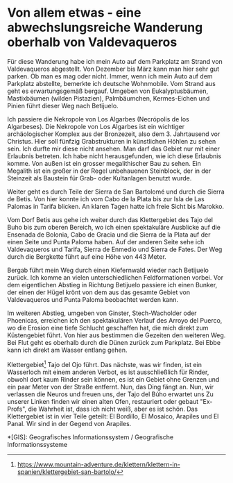# Von allem etwas - eine abwechslungsreiche Wanderung oberhalb von Valdevaqueros

Für diese Wanderung habe ich mein Auto auf dem Parkplatz am Strand von Valdevaqueros abgestellt. Von Dezember bis März kann man hier sehr gut parken. Ob man es mag oder nicht. Immer, wenn ich mein Auto auf dem Parkplatz abstellte, bemerkte ich deutsche Wohnmobile. Vom Strand aus geht es erwartungsgemäß bergauf. Umgeben von Eukalyptusbäumen, Mastixbäumen (wilden Pistazien), Palmbäumchen, Kermes-Eichen und Pinien führt dieser Weg nach Betijuelo.

Ich passiere die Nekropole von Los Algarbes (Necrópolis de los Algarbeses). Die Nekropole von Los Algarbes ist ein wichtiger archäologischer Komplex aus der Bronzezeit, also dem 3. Jahrtausend vor Christus. Hier soll fünfzig Grabstrukturen in künstlichen Höhlen zu sehen sein. Ich durfte mir diese nicht ansehen. Man darf das Gebiet nur mit einer Erlaubnis betreten. Ich habe nicht herausgefunden, wie ich diese Erlaubnis komme. Von außen ist ein grosser megalithischer Bau zu sehen. Ein Megalith ist ein großer in der Regel unbehauenen Steinblock, der in der Steinzeit als Baustein für Grab- oder Kultanlagen benutzt wurde.

Weiter geht es durch Teile der Sierra de San Bartolomé und durch die Sierra de Betis. Von hier konnte ich vom Cabo de la Plata bis zur Isla de Las Palomas in Tarifa blicken. An klaren Tagen hatte ich freie Sicht bis Marokko.

Vom Dorf Betis aus gehe ich weiter durch das Klettergebiet des Tajo del Buho bis zum oberen Bereich, wo ich einen spektakuläre Ausblicke auf die Ensenada de Bolonia, Cabo de Gracia und die Sierra de la Plata auf der einen Seite und Punta Paloma haben. Auf der anderen Seite sehe ich Valdevaqueros und Tarifa, Sierra de Enmedio und Sierra de Fates. Der Weg durch die Bergkette führt auf eine Höhe von 443 Meter.

Bergab führt mein Weg durch einen Kiefernwald wieder nach Betijuelo zurück. Ich komme an vielen unterschiedlichen Feldformationen vorbei. Vor dem eigentlichen Abstieg in Richtung Betijuelo passiere ich einen Bunker, der einen der Hügel krönt von dem aus das gesamte Gebiet von Valdevaqueros und Punta Paloma beobachtet werden kann.

Im weiteren Abstieg, umgeben von Ginster, Stech-Wacholder oder Phoenicas, erreichen ich den spektakulären Verlauf des Arroyo del Puerco, wo die Erosion eine tiefe Schlucht geschaffen hat, die mich direkt zum Küstengebiet führt. Von hier aus bestimmen die Gezeiten den weiteren Weg. Bei Flut geht es oberhalb durch die Dünen zurück zum Parkplatz. Bei Ebbe kann ich direkt am Wasser entlang gehen.

Klettergebiet[^1] Tajo del Ojo führt. Das nächste, was wir finden, ist ein Wasserloch mit einem anderen Verbot, es ist ausschließlich für Rinder, obwohl dort kaum Rinder sein können, es ist ein Gebiet ohne Grenzen und ein paar Meter von der Straße entfernt. Nun, das Ding fängt an. Nun, wir verlassen die Neuros und freuen uns, der Tajo del Búho erwartet uns Zu unserer Linken finden wir einen alten Ofen, restauriert oder gebaut "Ex-Profs", die Wahrheit ist, dass ich nicht weiß, aber es ist schön. Das Klettergebiet ist in vier Teile geteilt: El Bordillo, El Mosaico, Arapiles und El Panal. Wir sind in der Gegend von Arapiles.



[^1]: https://www.mountain-adventure.de/klettern/klettern-in-spanien/klettergebiet-san-bartolo/ 


*[GIS]: Geografisches Informationssystem / Geografische Informationssysteme